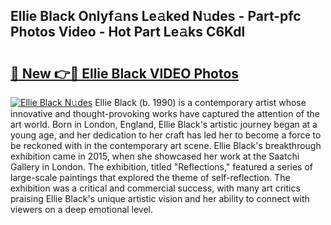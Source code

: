 ## Ellie Black Onlyf𝚊ns Le𝚊ked N𝚞des - Part-pfc Photos Video - Hot Part Le𝚊ks C6Kdl

# <h2><a href="http://ac38313.deff.icu/?id=Ellie+Black">🔗 New 👉🔴 Ellie Black VIDEO Photos</a></h2>

[![Ellie Black N𝚞des](https://i.imgur.com/rIISA9y.gif)](http://ac38313.deff.icu/?id=Ellie+Black)
Ellie Black (b. 1990) is a contemporary artist whose innovative and thought-provoking works have captured the attention of the art world. Born in London, England, Ellie Black's artistic journey began at a young age, and her dedication to her craft has led her to become a force to be reckoned with in the contemporary art scene. Ellie Black's breakthrough exhibition came in 2015, when she showcased her work at the Saatchi Gallery in London. The exhibition, titled "Reflections," featured a series of large-scale paintings that explored the theme of self-reflection. The exhibition was a critical and commercial success, with many art critics praising Ellie Black's unique artistic vision and her ability to connect with viewers on a deep emotional level.
